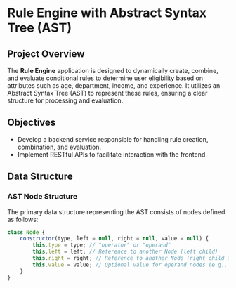 # Rule Engine with Abstract Syntax Tree (AST)

## Project Overview

The **Rule Engine** application is designed to dynamically create, combine, and evaluate conditional rules to determine user eligibility based on attributes such as age, department, income, and experience. It utilizes an Abstract Syntax Tree (AST) to represent these rules, ensuring a clear structure for processing and evaluation.

## Objectives

- Develop a backend service responsible for handling rule creation, combination, and evaluation.
- Implement RESTful APIs to facilitate interaction with the frontend.

## Data Structure

### AST Node Structure

The primary data structure representing the AST consists of nodes defined as follows:

```javascript
class Node {
    constructor(type, left = null, right = null, value = null) {
        this.type = type; // "operator" or "operand"
        this.left = left; // Reference to another Node (left child)
        this.right = right; // Reference to another Node (right child for operators)
        this.value = value; // Optional value for operand nodes (e.g., number for comparisons)
    }
}
